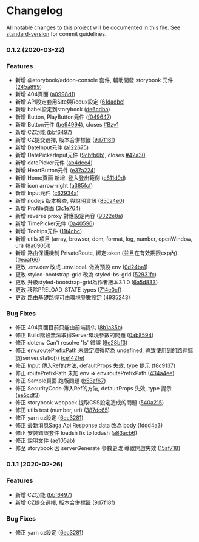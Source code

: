 # Changelog

All notable changes to this project will be documented in this file. See [standard-version](https://github.com/conventional-changelog/standard-version) for commit guidelines.

### 0.1.2 (2020-03-22)


### Features

* 新增 @storybook/addon-console 套件, 輔助開發 storybook 元件 ([245a899](https://github.com/imagine10255/imrazzle-js/commit/245a89941e15cc7e0dc8d50a99d8f8128d682603))
* 新增 404頁面 ([a0998d1](https://github.com/imagine10255/imrazzle-js/commit/a0998d1d1259c2ae69222fdc247befcba5d52807))
* 新增 API設定套用Site與Redux設定 ([61dadbc](https://github.com/imagine10255/imrazzle-js/commit/61dadbcf7f6a3841bc51de27f4305dbdde31d5eb))
* 新增 babel設定到storybook ([de6cdba](https://github.com/imagine10255/imrazzle-js/commit/de6cdba65fe3c179c1af549a3a8d8c1833602912))
* 新增 Button, PlayButton元件 ([f049647](https://github.com/imagine10255/imrazzle-js/commit/f0496470d7bf21f11f8aae71f855098e89cbab77))
* 新增 Button元件 ([be94994](https://github.com/imagine10255/imrazzle-js/commit/be94994ab6b537e53943163150b3f1e4607f1e28)), closes [#Bzv1](https://github.com/imagine10255/imrazzle-js/issues/Bzv1)
* 新增 CZ功能 ([bbf6497](https://github.com/imagine10255/imrazzle-js/commit/bbf6497494b46d9dfcb09cf3e7ed48d2ebe1b5d0))
* 新增 CZ提交選擇, 版本合併標籤 ([9d7f18f](https://github.com/imagine10255/imrazzle-js/commit/9d7f18f776ba997e88167f03dcfc4032fbc0baa4))
* 新增 DateInput元件 ([a122675](https://github.com/imagine10255/imrazzle-js/commit/a1226754271e8916fa706ed7ab1c3b0363067108))
* 新增 DatePickerInput元件 ([9cbfb6b](https://github.com/imagine10255/imrazzle-js/commit/9cbfb6bb848b3ace1ca2a32784bf7f6ade5c69af)), closes [#42a30](https://github.com/imagine10255/imrazzle-js/issues/42a30)
* 新增 datePicker元件 ([ab4dee4](https://github.com/imagine10255/imrazzle-js/commit/ab4dee49b3df5a75543be39d61c00d4f62ea4de3))
* 新增 HeartButton元件 ([e37a224](https://github.com/imagine10255/imrazzle-js/commit/e37a224f7e20139bd213e64978556670ac4ffe7e))
* 新增 Home頁面 新增, 登入登出範例 ([e611d9d](https://github.com/imagine10255/imrazzle-js/commit/e611d9d434617228c351a9a2456678c545b25116))
* 新增 icon arrow-right ([a385fcf](https://github.com/imagine10255/imrazzle-js/commit/a385fcf071ed4983adf4c07a6f7b48c3e3205db0))
* 新增 Input元件 ([c62934a](https://github.com/imagine10255/imrazzle-js/commit/c62934a642319c2025aa5058098c606e55151828))
* 新增 nodejs 版本檢查, 與說明資訊 ([85ca4e0](https://github.com/imagine10255/imrazzle-js/commit/85ca4e058b4ef757e03dc584dfaf2b554dbe8852))
* 新增 Profile頁面 ([3c1e764](https://github.com/imagine10255/imrazzle-js/commit/3c1e7642f9eb2c50e119c28f753d6621d0529469))
* 新增 reverse proxy 對應設定內容 ([9322e8a](https://github.com/imagine10255/imrazzle-js/commit/9322e8aec5520131ccf44ea666980c583972f19a))
* 新增 TimePicker元件 ([0a40596](https://github.com/imagine10255/imrazzle-js/commit/0a40596402d4d6209b4eb44f1e0d55d68c934c81))
* 新增 Tooltips元件 ([11f4cbc](https://github.com/imagine10255/imrazzle-js/commit/11f4cbcf235ff0353e7375c3987d3cee5f7e7adc))
* 新增 utils 項目 (array, browser, dom, format, log, number, openWindow, uri) ([8a09051](https://github.com/imagine10255/imrazzle-js/commit/8a09051b4879c402cf563e8671c4ff148dcdecf6))
* 新增 路由保護機制 PrivateRoute, 綁定token (並且在有效期限exp內) ([0eaaf66](https://github.com/imagine10255/imrazzle-js/commit/0eaaf6654c6f3032b3f8b9db84308db29d2a7ecb))
* 更改 .env.dev 改成 .env.local. 做為預設 env ([0d24ba1](https://github.com/imagine10255/imrazzle-js/commit/0d24ba1c8c0a53477276aa623603cde8b98c19fc))
* 更改 styled-bootstrap-grid 改為 styled-bs-grid ([52931fc](https://github.com/imagine10255/imrazzle-js/commit/52931fcc2bd16c0baabf78840a773836c56e16c7))
* 更改 升級styled-bootstrap-grid為作者版本3.1.0 ([6a5d833](https://github.com/imagine10255/imrazzle-js/commit/6a5d83362e7625064431b93ee0cbfdd37b8ad807))
* 更改 移除PRELOAD_STATE types ([714e0cf](https://github.com/imagine10255/imrazzle-js/commit/714e0cfa733a939496605119cb1cfe8f9e3e025e))
* 更改 路由基礎路徑可由環境參數設定 ([4935243](https://github.com/imagine10255/imrazzle-js/commit/49352439b3f62aaff2b60c6fb5bb93a02889af5e))


### Bug Fixes

* 修正 404頁面目前只能由前端提供 ([8b1a35b](https://github.com/imagine10255/imrazzle-js/commit/8b1a35b8a41df00116bfa349db5a8744562c8213))
* 修正 Build階段無法取得Server環境參數的問題 ([0ab8594](https://github.com/imagine10255/imrazzle-js/commit/0ab8594403e423a4bd4e0cbc060f9333bb24b136))
* 修正 dotenv Can't resolve 'fs' 錯誤 ([9e28bf3](https://github.com/imagine10255/imrazzle-js/commit/9e28bf321967c59f4d3a5b6b8e0a8e753dd958fd))
* 修正 env.routePrefixPath 未設定取得時為 undefined, 導致使用到的路徑錯誤(server.static()) ([ce1421e](https://github.com/imagine10255/imrazzle-js/commit/ce1421ebac233cbbe8c7380337ad6755fac364de))
* 修正 Input 傳入Ref的方法, defaultProps 失效, type 提示 ([f8c9137](https://github.com/imagine10255/imrazzle-js/commit/f8c9137717f35270fabb040b72aadb2edd5859b3))
* 修正 routePrefixPath 未加 env => env.routePrefixPath ([434a4ee](https://github.com/imagine10255/imrazzle-js/commit/434a4ee37e2e8a3834945af1016a5ca09cd42dc5))
* 修正 Sample頁面 跑版問題 ([b53af67](https://github.com/imagine10255/imrazzle-js/commit/b53af678eb2e124d3f3b2c6bc5ac7cef3724027a))
* 修正 SecurityCode 傳入Ref的方法, defaultProps 失效, type 提示 ([ee5cdf3](https://github.com/imagine10255/imrazzle-js/commit/ee5cdf3fd66e91690355448796656cea84a8abd2))
* 修正 storybook webpack 提取CSS設定造成的問題 ([540a215](https://github.com/imagine10255/imrazzle-js/commit/540a215ca2cb0a1712cbfca2e2f4afe815907bbf))
* 修正 utils test (number, uri) ([387dc65](https://github.com/imagine10255/imrazzle-js/commit/387dc65e0fdb33c299bdee011e99732089af36a8))
* 修正 yarn cz設定 ([6ec3281](https://github.com/imagine10255/imrazzle-js/commit/6ec328122c04f3c50edc6931271963983c490685))
* 修正 最新消息Saga Api Response data 改為 body ([fddd4a3](https://github.com/imagine10255/imrazzle-js/commit/fddd4a3fb2e6154da8cf76381709b8eba87500ec))
* 修正 安裝錯誤套件 loadsh fix to lodash ([a83acb6](https://github.com/imagine10255/imrazzle-js/commit/a83acb6fcd12cd0a88ba6868779f46aa0190570f))
* 修正 說明文件 ([ae105ab](https://github.com/imagine10255/imrazzle-js/commit/ae105abc35bbdc7213d4a3ead859c7e94c2c0e0f))
* 修至 storybook 因 serverGenerate 參數更改 導致開啟失效 ([15af718](https://github.com/imagine10255/imrazzle-js/commit/15af718257f0deb67709606215a018ac8f842efe))

### 0.1.1 (2020-02-26)


### Features

* 新增 CZ功能 ([bbf6497](http://ycgit.o168.net:10022/imaginechiu/test-razzle/commit/bbf6497494b46d9dfcb09cf3e7ed48d2ebe1b5d0))
* 新增 CZ提交選擇, 版本合併標籤 ([9d7f18f](http://ycgit.o168.net:10022/imaginechiu/test-razzle/commit/9d7f18f776ba997e88167f03dcfc4032fbc0baa4))


### Bug Fixes

* 修正 yarn cz設定 ([6ec3281](http://ycgit.o168.net:10022/imaginechiu/test-razzle/commit/6ec328122c04f3c50edc6931271963983c490685))
